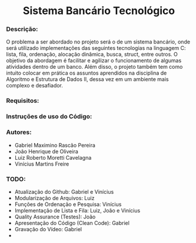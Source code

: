 <h1 align="center">Sistema Bancário Tecnológico</h1>

<h3>Descrição:</h3>
O problema a ser abordado no projeto será o de um sistema bancário, onde será utilizado implementações das seguintes tecnologias na linguagem C: lista, fila, ordenação, alocação dinâmica, busca, struct, entre outros. O objetivo da abordagem é facilitar e agilizar o funcionamento de algumas atividades dentro de um banco. Além disso, o projeto também tem como intuito colocar em prática os assuntos aprendidos na disciplina de Algoritmo e Estrutura de Dados II, dessa vez em um ambiente mais complexo e desafiador.

<h3>Requisitos:<h3>

<h3>Instruções de uso do Código:</h3>

<h3>Autores:</h3> 
<ul>
  <li>Gabriel Maximino Rascão Pereira</li>
  <li>João Henrique de Oliveira</li>
  <li>Luiz Roberto Moretti Cavelagna</li>
  <li>Vinícius Martins Freire</li>
</ul>

<h3>TODO:</h3>
<ul>
  <li>Atualização do Github: Gabriel e Vinícius</li>
  <li>Modularização de Arquivos: Luiz</li>
  <li>Funções de Ordenação e Pesquisa: Vinícius</li>
  <li>Implementação de Lista e Fila: Luiz, João e Vinícius</li>
  <li>Quality Assurance (Testes): João</li>
  <li>Apresentação do Código (Clean Code): Gabriel</li>
  <li>Gravação do Vídeo: Gabriel<li>
</ul>
